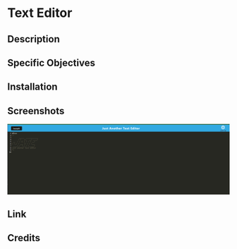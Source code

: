 # Text Editor

## Description


## Specific Objectives


## Installation



## Screenshots
![Text Editor Screenshot](image.png)


## Link


## Credits